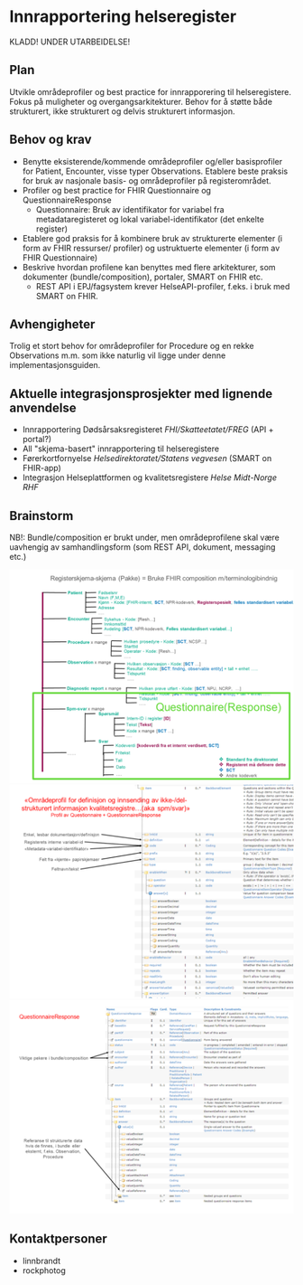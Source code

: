 # Innrapportering helseregister

KLADD! UNDER UTARBEIDELSE!

## Plan

Utvikle områdeprofiler og best practice for innrapporering til helseregistere. Fokus på muligheter og overgangsarkitekturer. Behov for å støtte både strukturert, ikke strukturert og delvis strukturert informasjon.

## Behov og krav
- Benytte eksisterende/kommende områdeprofiler og/eller basisprofiler for Patient, Encounter, visse typer Observations. Etablere beste praksis for bruk av nasjonale basis- og områdeprofiler på registerområdet. 
- Profiler og best practice for FHIR Questionnaire og QuestionnaireResponse
  - Questionnaire: Bruk av identifikator for variabel fra metadataregisteret og lokal variabel-identifikator (det enkelte register)
- Etablere god praksis for å kombinere bruk av strukturerte elementer (i form av FHIR ressurser/ profiler) og ustruktuerte elementer (i form av FHIR Questionnaire) 
- Beskrive hvordan profilene kan benyttes med flere arkitekturer, som dokumenter (bundle/composition), portaler, SMART on FHIR etc.
  - REST API i EPJ/fagsystem krever HelseAPI-profiler, f.eks. i bruk med SMART on FHIR. 

## Avhengigheter

Trolig et stort behov for områdeprofiler for Procedure og en rekke Observations m.m. som ikke naturlig vil ligge under denne implementasjonsguiden.

## Aktuelle integrasjonsprosjekter med lignende anvendelse

- Innrapportering Dødsårsaksregisteret _FHI/Skatteetatet/FREG_ (API + portal?)
- All "skjema-basert" innrapportering til helseregistere
- Førerkortfornyelse _Helsedirektoratet/Statens vegvesen_ (SMART on FHIR-app)
- Integrasjon Helseplattformen og kvalitetsregistere _Helse Midt-Norge RHF_

## Brainstorm

NB!: Bundle/composition er brukt under, men områdeprofilene skal være uavhengig av samhandlingsform (som REST API, dokument, messaging etc.)

![lysbilde](images/Lysbilde6.PNG)
![lysbilde](images/Lysbilde7.PNG)
![lysbilde](images/Lysbilde8.PNG)


## Kontaktpersoner

- linnbrandt
- rockphotog
